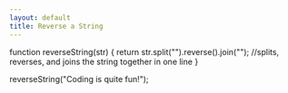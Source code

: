 ```yaml
---
layout: default
title: Reverse a String
---
```

function reverseString(str) {
  return str.split("").reverse().join(""); //splits, reverses, and joins the string together in one line
}

reverseString("Coding is quite fun!");
